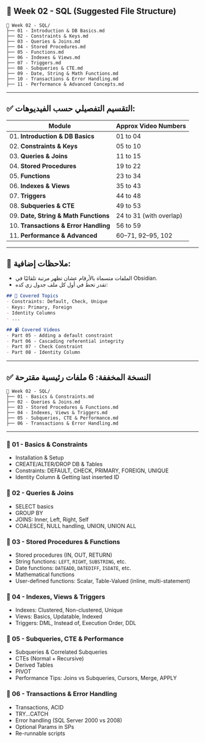 ## 📂 Week 02 - SQL (Suggested File Structure)

```text
📁 Week 02 - SQL/
├── 01 - Introduction & DB Basics.md
├── 02 - Constraints & Keys.md
├── 03 - Queries & Joins.md
├── 04 - Stored Procedures.md
├── 05 - Functions.md
├── 06 - Indexes & Views.md
├── 07 - Triggers.md
├── 08 - Subqueries & CTE.md
├── 09 - Date, String & Math Functions.md
├── 10 - Transactions & Error Handling.md
├── 11 - Performance & Advanced Concepts.md
```

---

## ✅ التقسيم التفصيلي حسب الفيديوهات:

| Module                                | Approx Video Numbers    |
| ------------------------------------- | ----------------------- |
| 01. **Introduction & DB Basics**      | 01 to 04                |
| 02. **Constraints & Keys**            | 05 to 10                |
| 03. **Queries & Joins**               | 11 to 15                |
| 04. **Stored Procedures**             | 19 to 22                |
| 05. **Functions**                     | 23 to 34                |
| 06. **Indexes & Views**               | 35 to 43                |
| 07. **Triggers**                      | 44 to 48                |
| 08. **Subqueries & CTE**              | 49 to 53                |
| 09. **Date, String & Math Functions** | 24 to 31 (with overlap) |
| 10. **Transactions & Error Handling** | 56 to 59                |
| 11. **Performance & Advanced**        | 60–71, 92–95, 102       |

---

## 📌 ملاحظات إضافية:

- الملفات متسماة بالأرقام عشان تظهر مرتبة تلقائيًا في Obsidian.
- تقدر تحط في أول كل ملف جدول زي كده:

```markdown
## 🎯 Covered Topics
- Constraints: Default, Check, Unique
- Keys: Primary, Foreign
- Identity Columns
- ...

## 📹 Covered Videos
- Part 05 - Adding a default constraint
- Part 06 - Cascading referential integrity
- Part 07 - Check Constraint
- Part 08 - Identity Column
```

---
## ✅ النسخة المخففة: 6 ملفات رئيسية مقترحة

```text
📁 Week 02 - SQL/
├── 01 - Basics & Constraints.md
├── 02 - Queries & Joins.md
├── 03 - Stored Procedures & Functions.md
├── 04 - Indexes, Views & Triggers.md
├── 05 - Subqueries, CTE & Performance.md
├── 06 - Transactions & Error Handling.md
```

---

### 📁 01 - Basics & Constraints

- Installation & Setup
- CREATE/ALTER/DROP DB & Tables
- Constraints: DEFAULT, CHECK, PRIMARY, FOREIGN, UNIQUE
- Identity Column & Getting last inserted ID

### 📁 02 - Queries & Joins

- SELECT basics
- GROUP BY
- JOINS: Inner, Left, Right, Self
- COALESCE, NULL handling, UNION, UNION ALL


### 📁 03 - Stored Procedures & Functions

- Stored procedures (IN, OUT, RETURN)
- String functions: `LEFT`, `RIGHT`, `SUBSTRING`, etc.
- Date functions: `DATEADD`, `DATEDIFF`, `ISDATE`, etc.
- Mathematical functions
- User-defined functions: Scalar, Table-Valued (inline, multi-statement)

### 📁 04 - Indexes, Views & Triggers

- Indexes: Clustered, Non-clustered, Unique
- Views: Basics, Updatable, Indexed
- Triggers: DML, Instead of, Execution Order, DDL

### 📁 05 - Subqueries, CTE & Performance

- Subqueries & Correlated Subqueries
- CTEs (Normal + Recursive)
- Derived Tables
- PIVOT
- Performance Tips: Joins vs Subqueries, Cursors, Merge, APPLY

### 📁 06 - Transactions & Error Handling

- Transactions, ACID
- TRY...CATCH
- Error handling (SQL Server 2000 vs 2008)
- Optional Params in SPs
- Re-runnable scripts